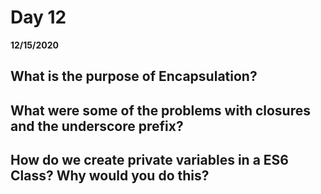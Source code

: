 # Day 12
__12/15/2020__

## What is the purpose of Encapsulation?




## What were some of the problems with closures and the underscore prefix?




## How do we create private variables in a ES6 Class? Why would you do this?



